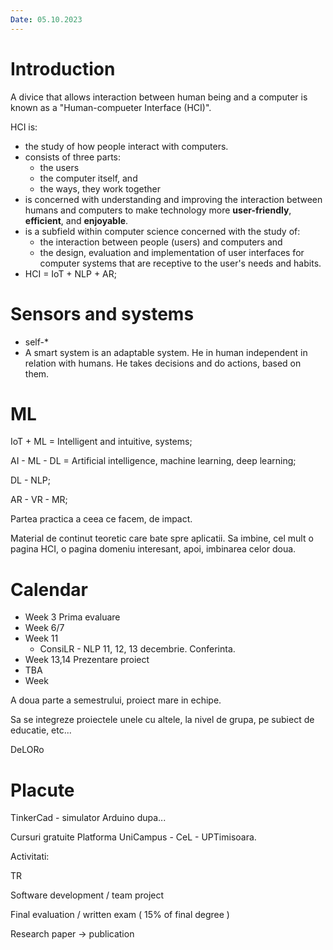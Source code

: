```yaml
---
Date: 05.10.2023
---
```

# Introduction

A divice that allows interaction between human being and a computer is known as a "Human-compueter Interface (HCI)".

HCI is:
- the study of how people interact with computers.
- consists of three parts:
	- the users
	- the computer itself, and
	- the ways, they work together
- is concerned with understanding and improving the interaction between humans and computers to make technology more **user-friendly**, **efficient**, and **enjoyable**.
- is a subfield within computer science concerned with the study of:
	- the interaction between people (users) and computers and
	- the design, evaluation and implementation of user interfaces for computer systems that are receptive to the user's needs and habits.
- HCI = IoT + NLP + AR;

# Sensors and systems

- self-*
- A smart system is an adaptable system. He in human independent in relation with humans. He takes decisions and do actions, based on them.

# ML

IoT + ML = Intelligent and intuitive, systems;

AI - ML - DL = Artificial intelligence, machine learning, deep learning;

DL - NLP;

AR - VR - MR;

Partea practica a ceea ce facem, de impact.

Material de continut teoretic care bate spre aplicatii.
Sa imbine, cel mult o pagina HCI, o pagina domeniu interesant, apoi, imbinarea celor doua.

# Calendar

- Week 3 Prima evaluare
- Week 6/7 
- Week 11
	- ConsiLR - NLP 11, 12, 13 decembrie. Conferinta.
- Week 13,14 Prezentare proiect
- TBA
- Week

A doua parte a semestrului, proiect mare in echipe.

Sa se integreze proiectele unele cu altele, la nivel de grupa, pe subiect de educatie, etc...

DeLORo

# Placute

TinkerCad - simulator
Arduino dupa...

Cursuri gratuite Platforma UniCampus - CeL - UPTimisoara.

Activitati:

TR

Software development / team project

Final evaluation / written exam ( 15% of final degree )

Research paper -> publication